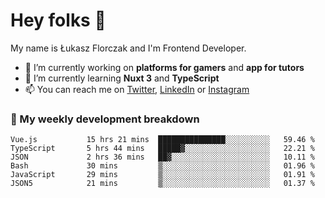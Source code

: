 # Hey folks 👋

My name is Łukasz Florczak and I'm Frontend Developer. 

- 🔭 I’m currently working on **platforms for gamers** and **app for tutors**
- 🌱 I’m currently learning **Nuxt 3** and **TypeScript**
- 📫 You can reach me on [Twitter](https://twitter.com/lukaszflorczak), [LinkedIn](https://pl.linkedin.com/in/lukasz-florczak) or [Instagram](https://instagram.com/lukaszflorczak)


### 🧮 My weekly development breakdown

<!--START_SECTION:waka-->

```text
Vue.js           15 hrs 21 mins  ███████████████░░░░░░░░░░   59.46 %
TypeScript       5 hrs 44 mins   █████▓░░░░░░░░░░░░░░░░░░░   22.21 %
JSON             2 hrs 36 mins   ██▓░░░░░░░░░░░░░░░░░░░░░░   10.11 %
Bash             30 mins         ▒░░░░░░░░░░░░░░░░░░░░░░░░   01.96 %
JavaScript       29 mins         ▒░░░░░░░░░░░░░░░░░░░░░░░░   01.91 %
JSON5            21 mins         ▒░░░░░░░░░░░░░░░░░░░░░░░░   01.37 %
```

<!--END_SECTION:waka-->

<!--
**lukaszflorczak/lukaszflorczak** is a ✨ _special_ ✨ repository because its `README.md` (this file) appears on your GitHub profile.

Here are some ideas to get you started:

- 🔭 I’m currently working on ...
- 🌱 I’m currently learning ...
- 👯 I’m looking to collaborate on ...
- 🤔 I’m looking for help with ...
- 💬 Ask me about ...
- 📫 How to reach me: ...
- 😄 Pronouns: ...
- ⚡ Fun fact: ...
-->
